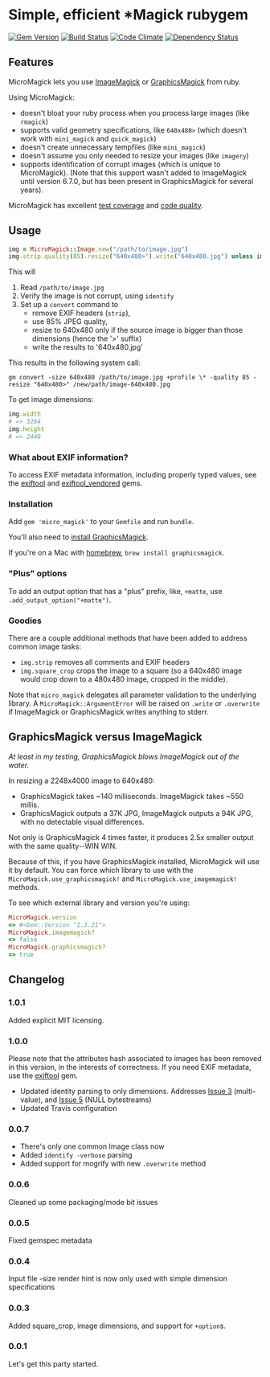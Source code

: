 # Simple, efficient *Magick rubygem

[![Gem Version](https://badge.fury.io/rb/micro_magick.png)](http://rubygems.org/gems/micro_magick)
[![Build Status](https://secure.travis-ci.org/mceachen/micro_magick.png)](http://travis-ci.org/mceachen/micro_magick)
[![Code Climate](https://codeclimate.com/github/mceachen/micro_magick.png)](https://codeclimate.com/github/mceachen/micro_magick)
[![Dependency Status](https://gemnasium.com/mceachen/micro_magick.png)](https://gemnasium.com/mceachen/micro_magick)

## Features

MicroMagick lets you use [ImageMagick](http://www.imagemagick.org/) or
[GraphicsMagick](http://www.graphicsmagick.org/) from ruby.

Using MicroMagick:

* doesn't bloat your ruby process when you process large images (like ```rmagick```)
* supports valid geometry specifications, like ```640x480>``` (which doesn't work with ```mini_magick``` and ```quick_magick```)
* doesn't create unnecessary tempfiles (like ```mini_magick```)
* doesn't assume you only needed to resize your images (like ```imagery```)
* supports identification of corrupt images (which is unique to MicroMagick). 
  (Note that this support wasn't added to ImageMagick until version 6.7.0, but has been present in 
  GraphicsMagick for several years).

MicroMagick has excellent [test coverage](http://travis-ci.org/mceachen/micro_magick) and
[code quality](https://codeclimate.com/github/mceachen/micro_magick).

## Usage

```ruby
img = MicroMagick::Image.new("/path/to/image.jpg")
img.strip.quality(85).resize("640x480>").write("640x480.jpg") unless img.corrupt?
```

This will

1. Read `/path/to/image.jpg`
2. Verify the image is not corrupt, using `identify`
3. Set up a `convert` command to 
    - remove EXIF headers (`strip`), 
    - use 85% JPEG quality, 
    - resize to 640x480 only if the source image is bigger than those dimensions (hence the '>' suffix)
    - write the results to '640x480.jpg'
    
This results in the following system call:

```gm convert -size 640x480 /path/to/image.jpg +profile \* -quality 85 -resize "640x480>" /new/path/image-640x480.jpg```

To get image dimensions:

```ruby
img.width
# => 3264
img.height
# => 2448
```

### What about EXIF information?

To access EXIF metadata information, including properly typed values,
see the [exiftool](https://github.com/mceachen/exiftool) and 
[exiftool_vendored](https://github.com/mceachen/exiftool_vendored) gems.

### Installation

Add ```gem 'micro_magick'``` to your ```Gemfile``` and run ```bundle```.

You'll also need to [install GraphicsMagick](http://www.graphicsmagick.org/README.html).

If you're on a Mac with [homebrew](http://brew.sh/), ```brew install graphicsmagick```.

### "Plus" options

To add an output option that has a "plus" prefix, like, ```+matte```, use ```.add_output_option("+matte")```.

### Goodies

There are a couple additional methods that have been added to address common image tasks:

* ```img.strip``` removes all comments and EXIF headers
* ```img.square_crop``` crops the image to a square (so a 640x480 image would crop down to a 480x480 image, cropped in the middle).

Note that ```micro_magick``` delegates all parameter validation to the underlying library.
A ```MicroMagick::ArgumentError``` will be raised on ```.write``` or ```.overwrite``` if
ImageMagick or GraphicsMagick writes anything to stderr.

## GraphicsMagick versus ImageMagick

*At least in my testing, GraphicsMagick blows ImageMagick out of the water.*

In resizing a 2248x4000 image to 640x480:

* GraphicsMagick takes ~140 milliseconds. ImageMagick takes ~550 millis.
* GraphicsMagick outputs a 37K JPG, ImageMagick outputs a 94K JPG, with no detectable visual differences.

Not only is GraphicsMagick 4 times faster, it produces 2.5x smaller output with the same quality--WIN WIN.

Because of this, if you have GraphicsMagick installed, MicroMagick will use it by default. You can force which library
to use with the `MicroMagick.use_graphicsmagick!` and `MicroMagick.use_imagemagick!` methods.

To see which external library and version you're using:

```ruby
MicroMagick.version
=> #<Gem::Version "1.3.21">
MicroMagick.imagemagick?
=> false
MicroMagick.graphicsmagick?
=> true
```

## Changelog

### 1.0.1

Added explicit MIT licensing.

### 1.0.0

Please note that the attributes hash associated to images has been removed in this version, in the 
interests of correctness. If you need EXIF metadata, use the [exiftool](https://github.com/mceachen/exiftool) gem. 

* Updated identity parsing to only dimensions. Addresses 
  [Issue 3](https://github.com/mceachen/micro_magick/issues/3) (multi-value), and 
  [Issue 5](https://github.com/mceachen/micro_magick/issues/5) (NULL bytestreams)
* Updated Travis configuration
  
### 0.0.7

* There's only one common Image class now
* Added ```identify -verbose``` parsing
* Added support for mogrify with new ```.overwrite``` method

### 0.0.6

Cleaned up some packaging/mode bit issues

### 0.0.5

Fixed gemspec metadata

### 0.0.4

Input file -size render hint is now only used with simple dimension specifications

### 0.0.3

Added square_crop, image dimensions, and support for ```+option```s.

### 0.0.1

Let's get this party started.

